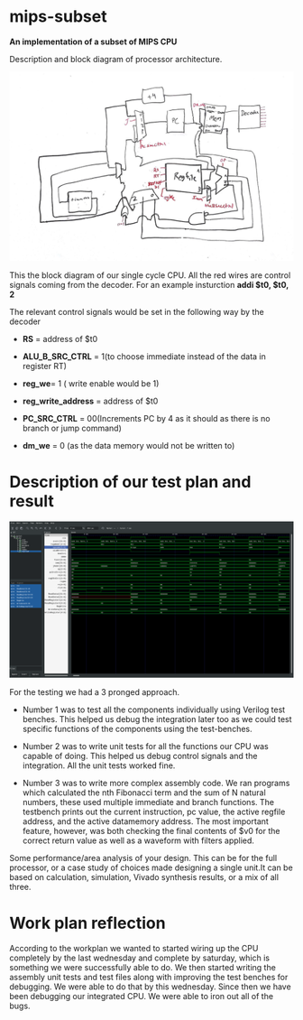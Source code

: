 # mips-subset
**An implementation of a subset of MIPS CPU**



 Description and block diagram of  processor architecture.

![alt text](https://github.com/concavegit/mips-subset/blob/master/CPU%20schematic.jpg
)

This the block diagram of our single cycle CPU. All the red wires are control signals coming from the decoder. 
For an example insturction **addi $t0, $t0, 2**

The relevant control signals would be set in the following way by the decoder


- **RS** = address of $t0


- **ALU_B_SRC_CTRL** = 1(to choose immediate instead of the data in register RT)


- **reg_we**= 1 ( write enable would be 1)


- **reg_write_address** = address of $t0


- **PC_SRC_CTRL** = 00(Increments PC by 4 as it should as there is no branch or jump command)


- **dm_we** = 0 (as the data memory would not be written to)




# Description of our test plan and result
![](res/gtkwave.png)

For the testing we had a 3 pronged approach. 

- Number 1 was to test all the components individually using Verilog test benches. This helped us debug the integration later too as we could test specific functions of the components using the test-benches.

- Number 2 was to write unit tests for all the functions our CPU was capable of doing. This helped us debug control signals and the integration. All the unit tests worked fine.

- Number 3 was to write more complex assembly code. We ran programs which calculated the nth Fibonacci term and the sum of N natural numbers, these used multiple immediate and branch functions.
  The testbench prints out the current instruction, pc value, the active regfile address, and the active datamemory address.
  The most important feature, however, was both checking the final contents of $v0 for the correct return value as well as a waveform with filters applied.
  
Some performance/area analysis of your design. This can be for the full processor, or a case study of choices made designing a single unit.It can be based on calculation, simulation, Vivado synthesis results, or a mix of all three.

# Work plan reflection

According to the workplan we wanted to started wiring up the CPU completely by the last wednesday and complete by saturday, which is something we were successfully able to do. We then started writing the assembly unit tests and test files along with improving the test benches for debugging. We were able to do that by this wednesday. Since then we have been debugging our integrated CPU. We were able to iron out all of the bugs.
